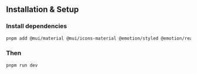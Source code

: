 ## Installation & Setup

### Install dependencies
```sh
pnpm add @mui/material @mui/icons-material @emotion/styled @emotion/react react-router-dom
```

### Then
```sh
pnpm run dev
```
